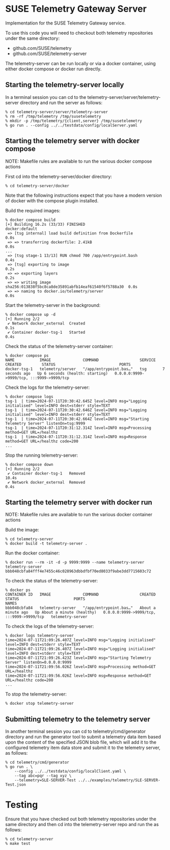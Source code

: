 # SUSE Telemetry Gateway Server
Implementation for the SUSE Telemetry Gateway service.

To use this code you will need to checkout both telemetry repositories
under the same directory:

* github.com/SUSE/telemetry
* github.com/SUSE/telemetry-server

The telemetry-server can be run locally or via a docker container, using
either docker compose or docker run directly.

## Starting the telemetry-server locally
In a terminal session you can cd to the telemetry-server/server/telemetry-server
directory and run the server as follows:

```
% cd telemetry-server/server/telemetry-server
% rm -rf /tmp/telemetry /tmp/susetelemetry
% mkdir -p /tmp/telemetry/{client,server} /tmp/susetelemetry
% go run . --config ../../testdata/config/localServer.yaml
```

## Starting the telemetry server with docker compose
NOTE: Makefile rules are available to run the various docker compose actions

First cd into the telemetry-server/docker directory:
```
% cd telemetry-server/docker
```

Note that the following instructions expect that you have a modern version
of docker with the compose plugin installed.

Build the required images:
```
% docker compose build
[+] Building 16.2s (33/33) FINISHED                              docker:default
 => [tsg internal] load build definition from Dockerfile                   0.0s
 => => transferring dockerfile: 2.41kB                                     0.0s
...
 => [tsg stage-1 13/13] RUN chmod 700 /app/entrypoint.bash                 0.4s
 => [tsg] exporting to image                                               0.2s
 => => exporting layers                                                    0.2s
 => => writing image sha256:013838f5bc8ca8de35891abfb14eaf61540f6f5788a30  0.0s
 => => naming to docker.io/telemetry/server                                0.0s
```

Start the telemetry-server in the background:
```
% docker compose up -d
[+] Running 2/2
 ✔ Network docker_external  Created                                        0.1s
 ✔ Container docker-tsg-1   Started                                        0.4s
```

Check the status of the telemetry-server container:
```
% docker compose ps
NAME           IMAGE              COMMAND                  SERVICE   CREATED         STATUS                            PORTS
docker-tsg-1   telemetry/server   "/app/entrypoint.bas…"   tsg       7 seconds ago   Up 6 seconds (health: starting)   0.0.0.0:9999->9999/tcp, :::9999->9999/tcp
```

Check the logs for the telemetry-server:
```
% docker compose logs
tsg-1  | time=2024-07-11T20:30:42.645Z level=INFO msg="Logging initialised" level=INFO dest=stderr style=TEXT
tsg-1  | time=2024-07-11T20:30:42.646Z level=INFO msg="Logging initialised" level=INFO dest=stderr style=TEXT
tsg-1  | time=2024-07-11T20:30:42.664Z level=INFO msg="Starting Telemetry Server" listenOn=tsg:9999
tsg-1  | time=2024-07-11T20:31:12.314Z level=INFO msg=Processing method=GET URL=/healthz
tsg-1  | time=2024-07-11T20:31:12.314Z level=INFO msg=Response method=GET URL=/healthz code=200
...
```

Stop the running telemetry-server:
```
% docker compose down
[+] Running 2/2
 ✔ Container docker-tsg-1   Removed                                       10.4s
 ✔ Network docker_external  Removed                                        0.4s
```

## Starting the telemetry server with docker run
NOTE: Makefile rules are available to run the various docker container actions

Build the image:
```
% cd telemetry-server
% docker build -t telemetry-server .
```
Run the docker container:
```
% docker run --rm -it -d -p 9999:9999 --name telemetry-server telemetry-server
bbb048cbfa84fff4e7455c46c028963dbbdfbf70ed8033f9abe3dd7715603c72
```

To check the status of the telemetry-server:
```
% docker ps
CONTAINER ID   IMAGE              COMMAND                  CREATED              STATUS                        PORTS                                       NAMES
bbb048cbfa84   telemetry-server   "/app/entrypoint.bas…"   About a minute ago   Up About a minute (healthy)   0.0.0.0:9999->9999/tcp, :::9999->9999/tcp   telemetry-server
```

To check the logs of the telemetry-server:
```
% docker logs telemetry-server
time=2024-07-11T21:09:26.407Z level=INFO msg="Logging initialised" level=INFO dest=stderr style=TEXT
time=2024-07-11T21:09:26.407Z level=INFO msg="Logging initialised" level=INFO dest=stderr style=TEXT
time=2024-07-11T21:09:26.423Z level=INFO msg="Starting Telemetry Server" listenOn=0.0.0.0:9999
time=2024-07-11T21:09:56.026Z level=INFO msg=Processing method=GET URL=/healthz
time=2024-07-11T21:09:56.026Z level=INFO msg=Response method=GET URL=/healthz code=200
...
```

To stop the telemetry-server:
```
% docker stop telemetry-server
```

## Submitting telemetry to the telemetry server
In another terminal session you can cd to telemetry/cmd/generator
directory and run the generator tool to submit a telemetry data item
based upon the content of the specified JSON blob file, which will
add it to the configured telemetry item data store and submit it to
the telemetry server, as follows:

```
% cd telemetry/cmd/generator
% go run . \
    --config ../../testdata/config/localClient.yaml \
    --tag abc=pqr --tag xyz \
    --telemetry=SLE-SERVER-Test ../../examples/telemetry/SLE-SERVER-Test.json
```

# Testing

Ensure that you have checked out both telemetry repositories under the
same directory and then cd into the telemetry-server repo and run the
as follows:

```
% cd telemetry-server
% make test
```
